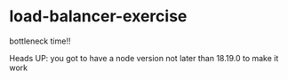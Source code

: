 # load-balancer-exercise
bottleneck time!!

Heads UP: you got to have a node version not later than 18.19.0 to make it work